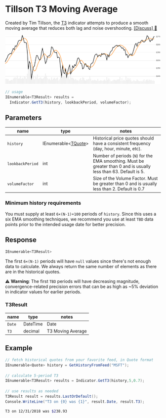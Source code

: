 # Tillson T3 Moving Average

Created by Tim Tillson, the [T3](https://en.wikipedia.org/wiki/True_strength_index) indicator attempts to produce a smooth moving average that reduces both lag and noise overshooting.
[[Discuss] :speech_balloon:](https://github.com/DaveSkender/Stock.Indicators/discussions/332 "Community discussion about this indicator")

![image](chart.png)

```csharp
// usage
IEnumerable<T3Result> results = 
  Indicator.GetT3(history, lookbackPeriod, volumeFactor);  
```

## Parameters

| name | type | notes
| -- |-- |--
| `history` | IEnumerable\<[TQuote](../../docs/GUIDE.md#historical-quotes)\> | Historical price quotes should have a consistent frequency (day, hour, minute, etc).
| `lookbackPeriod` | int | Number of periods (`N`) for the EMA smoothing.  Must be greater than 0 and is usually less than 63.  Default is 5.
| `volumeFactor` | int | Size of the Volume Factor.  Must be greater than 0 and is usually less than 2.  Default is 0.7

### Minimum history requirements

You must supply at least `6×(N-1)+100` periods of `history`.  Since this uses a six EMA smoothing techniques, we recommend you use at least `TBD` data points prior to the intended usage date for better precision.

## Response

```csharp
IEnumerable<T3Result>
```

The first `6×(N-1)` periods will have `null` values since there's not enough data to calculate.  We always return the same number of elements as there are in the historical quotes.

:warning: **Warning**: The first `TBD` periods will have decreasing magnitude, convergence-related precision errors that can be as high as ~5% deviation in indicator values for earlier periods.

### T3Result

| name | type | notes
| -- |-- |--
| `Date` | DateTime | Date
| `T3` | decimal | T3 Moving Average

## Example

```csharp
// fetch historical quotes from your favorite feed, in Quote format
IEnumerable<Quote> history = GetHistoryFromFeed("MSFT");

// calculate 5-period T3
IEnumerable<T3Result> results = Indicator.GetT3(history,5,0.7);

// use results as needed
T3Result result = results.LastOrDefault();
Console.WriteLine("T3 on {0} was {1}", result.Date, result.T3);
```

```bash
T3 on 12/31/2018 was $238.93
```
